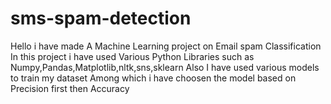 # sms-spam-detection
Hello i have made A Machine Learning project on Email spam Classification
In this project i have used Various Python Libraries such as Numpy,Pandas,Matplotlib,nltk,sns,sklearn 
Also I have used various models to train my dataset
Among which i have choosen the model based on Precision first then Accuracy
